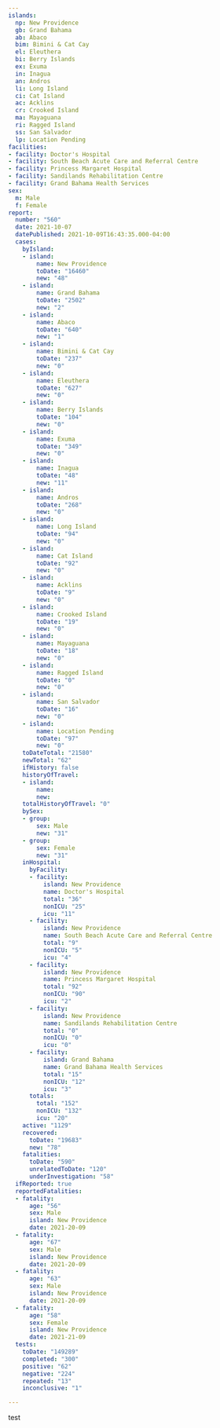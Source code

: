 ```yaml
---
islands:
  np: New Providence
  gb: Grand Bahama
  ab: Abaco
  bim: Bimini & Cat Cay
  el: Eleuthera
  bi: Berry Islands
  ex: Exuma
  in: Inagua
  an: Andros
  li: Long Island
  ci: Cat Island
  ac: Acklins
  cr: Crooked Island
  ma: Mayaguana
  ri: Ragged Island
  ss: San Salvador
  lp: Location Pending
facilities:
- facility: Doctor's Hospital
- facility: South Beach Acute Care and Referral Centre
- facility: Princess Margaret Hospital
- facility: Sandilands Rehabilitation Centre
- facility: Grand Bahama Health Services
sex:
  m: Male
  f: Female
report:
  number: "560"
  date: 2021-10-07
  datePublished: 2021-10-09T16:43:35.000-04:00
  cases:
    byIsland:
    - island:
        name: New Providence
        toDate: "16460"
        new: "48"
    - island:
        name: Grand Bahama
        toDate: "2502"
        new: "2"
    - island:
        name: Abaco
        toDate: "640"
        new: "1"
    - island:
        name: Bimini & Cat Cay
        toDate: "237"
        new: "0"
    - island:
        name: Eleuthera
        toDate: "627"
        new: "0"
    - island:
        name: Berry Islands
        toDate: "104"
        new: "0"
    - island:
        name: Exuma
        toDate: "349"
        new: "0"
    - island:
        name: Inagua
        toDate: "48"
        new: "11"
    - island:
        name: Andros
        toDate: "268"
        new: "0"
    - island:
        name: Long Island
        toDate: "94"
        new: "0"
    - island:
        name: Cat Island
        toDate: "92"
        new: "0"
    - island:
        name: Acklins
        toDate: "9"
        new: "0"
    - island:
        name: Crooked Island
        toDate: "19"
        new: "0"
    - island:
        name: Mayaguana
        toDate: "18"
        new: "0"
    - island:
        name: Ragged Island
        toDate: "0"
        new: "0"
    - island:
        name: San Salvador
        toDate: "16"
        new: "0"
    - island:
        name: Location Pending
        toDate: "97"
        new: "0"
    toDateTotal: "21580"
    newTotal: "62"
    ifHistory: false
    historyOfTravel:
    - island:
        name: 
        new: 
    totalHistoryOfTravel: "0"
    bySex:
    - group:
        sex: Male
        new: "31"
    - group:
        sex: Female
        new: "31"
    inHospital:
      byFacility:
      - facility:
          island: New Providence
          name: Doctor's Hospital
          total: "36"
          nonICU: "25"
          icu: "11"
      - facility:
          island: New Providence
          name: South Beach Acute Care and Referral Centre
          total: "9"
          nonICU: "5"
          icu: "4"
      - facility:
          island: New Providence
          name: Princess Margaret Hospital
          total: "92"
          nonICU: "90"
          icu: "2"
      - facility:
          island: New Providence
          name: Sandilands Rehabilitation Centre
          total: "0"
          nonICU: "0"
          icu: "0"
      - facility:
          island: Grand Bahama
          name: Grand Bahama Health Services
          total: "15"
          nonICU: "12"
          icu: "3"
      totals:
        total: "152"
        nonICU: "132"
        icu: "20"
    active: "1129"
    recovered:
      toDate: "19683"
      new: "78"
    fatalities:
      toDate: "590"
      unrelatedToDate: "120"
      underInvestigation: "58"
  ifReported: true
  reportedFatalities:
  - fatality:
      age: "56"
      sex: Male
      island: New Providence
      date: 2021-20-09
  - fatality:
      age: "67"
      sex: Male
      island: New Providence
      date: 2021-20-09
  - fatality:
      age: "63"
      sex: Male
      island: New Providence
      date: 2021-20-09
  - fatality:
      age: "58"
      sex: Female
      island: New Providence
      date: 2021-21-09
  tests:
    toDate: "149289"
    completed: "300"
    positive: "62"
    negative: "224"
    repeated: "13"
    inconclusive: "1"

---
```

test